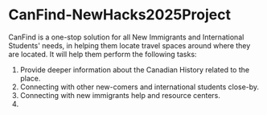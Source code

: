 # CanFind-NewHacks2025Project
CanFind is a one-stop solution for all New Immigrants and International Students' needs, in helping them locate travel spaces around where they are located. It will help them perform the following tasks:

1) Provide deeper information about the Canadian History related to the place.
2) Connecting with other new-comers and international students close-by.
3) Connecting with new immigrants help and resource centers.
4) 
